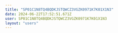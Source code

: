 ```yaml
---
title: "SP01C1N8TQ4BQDKJSTQWCZ3VGZK0971K7K01X1N3"
date: 2024-06-22T17:52:51.671Z
user: SP01C1N8TQ4BQDKJSTQWCZ3VGZK0971K7K01X1N3
layout: "users"
---
```

    